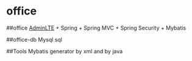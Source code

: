 # office

##office
[AdminLTE](https://github.com/almasaeed2010/AdminLTE) + Spring + Spring MVC + Spring Security + Mybatis

##office-db
Mysql sql

##Tools
Mybatis generator by xml and by java

